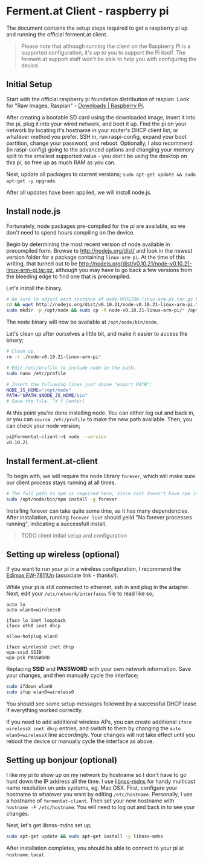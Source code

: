 # Ferment.at Client - raspberry pi

The document contains the setup steps required to get a raspberry pi up and running the official ferment.at client.

> Please note that although running the client on the Raspberry Pi is a supported configuration, it's up to you to support the Pi itself. The ferment.at support staff won't be able to help you with configuring the device.

## Initial Setup

Start with the official raspberry pi foundation distribution of raspian. Look for "Raw Images, Raspian" - [Downloads | Raspberry Pi](http://www.raspberrypi.org/downloads).

After creating a bootable SD card using the downloaded image, insert it into the pi, plug it into your wired network, and boot it up. Find the pi on your network by locating it's hostname in your router's DHCP client list, or whatever method you prefer. SSH in, run raspi-config, expand your boot partition, change your password, and reboot. Optionally, I also recommend (in raspi-config) going to the advanced options and changing your memory split to the smallest supported value - you don't be using the desktop on this pi, so free up as much RAM as you can.

Next, update all packages to current versions; `sudo apt-get update && sudo apt-get -y upgrade`.

After all updates have been applied, we will install node.js.

## Install node.js

Fortunately, node packages pre-compiled for the pi are available, so we don't need to spend hours compiling on the device.

Begin by determining the most recent version of node available in precompiled form. Browse to http://nodejs.org/dist/ and look in the newest version folder for a package containing `linux-arm-pi`. At the time of this writing, that turned out to be http://nodejs.org/dist/v0.10.21/node-v0.10.21-linux-arm-pi.tar.gz, although you may have to go back a few versions from the bleeding edge to find one that is precompiled.

Let's install the binary.

```sh
# Be sure to adjust each instance of node-VERSION-linux-arm-pi.tar.gz below.
cd && wget http://nodejs.org/dist/v0.10.21/node-v0.10.21-linux-arm-pi.tar.gz && tar xzf node-v0.10.21-linux-arm-pi.tar.gz
sudo mkdir -p /opt/node && sudo cp -R node-v0.10.21-linux-arm-pi/* /opt/node
```

The node binary will now be available at `/opt/node/bin/node`.

Let's clean up after ourselves a little bit, and make it easier to access the binary;

```sh
# Clean up.
rm -r ./node-v0.10.21-linux-arm-pi*

# Edit /etc/profile to include node in the path.
sudo nano /etc/profile

# Insert the following lines just above "export PATH":
NODE_JS_HOME="/opt/node"
PATH="$PATH:$NODE_JS_HOME/bin"
# Save the file. ^X Y [enter]
```

At this point you're done installing node. You can either log out and back in, or you can `source /etc/profile` to make the new path available. Then, you can check your node version;

```sh
pi@fermentat-client:~$ node --version
v0.10.21
```

## Install ferment.at-client

To begin with, we will require the node library `forever`, which will make sure our client process stays running at all times.

```sh
# The full path to npm is required here, since root doesn't have npm in it's path.
sudo /opt/node/bin/npm install -g forever
```

Installing forever can take quite some time, as it has many dependencies. After installation, running `forever list` should yeild "No forever processes running", indicating a successfull install.

> TODO client initial setup and configuration

## Setting up wireless (optional)

If you want to run your pi in a wireless configuration, I recommend the [Edimax EW-7811Un](http://www.amazon.com/gp/product/B003MTTJOY/ref=as_li_ss_tl?ie=UTF8&camp=1789&creative=390957&creativeASIN=B003MTTJOY&linkCode=as2&tag=seebreco-20) (associate link - thanks!).

While your pi is still connected to ethernet, ssh in and plug in the adapter. Next, edit your `/etc/network/interfaces` file to read like so;

    auto lo
    auto wlan0=wireless0

    iface lo inet loopback
    iface eth0 inet dhcp

    allow-hotplug wlan0

    iface wireless0 inet dhcp
    wpa-ssid SSID
    wpa-psk PASSWORD

Replacing **SSID** and **PASSWORD** with your own network information. Save your changes, and then manually cycle the interface;

```sh
sudo ifdown wlan0
sudo ifup wlan0=wireless0
```

You should see some setup messages followed by a successful DHCP lease if everything worked correctly.

If you need to add additional wireless APs, you can create additional `iface wirelessX inet dhcp` entries, and switch to them by changing the `auto wlan0=wirelessX` line accordingly. Your changes will not take effect until you reboot the device or manually cycle the interface as above.

## Setting up bonjour (optional)

I like my pi to show up on my network by hostname so I don't have to go hunt down the IP address all the time. I use [libnss-mdns](http://packages.debian.org/wheezy/i386/libnss-mdns) for handy multicast name resolution on unix systems, eg. Mac OSX. First, configure your hostname to whatever you want by editing `/etc/hostname`. Personally, I use a hostname of `fermentat-client`. Then set your new hostname with `hostname -F /etc/hostname`. You will need to log out and back in to see your changes.

Next, let's get libnss-mdns set up;

```sh
sudo apt-get update && sudo apt-get install -y libnss-mdns
```

After installation completes, you should be able to connect to your pi at `hostname.local`.
